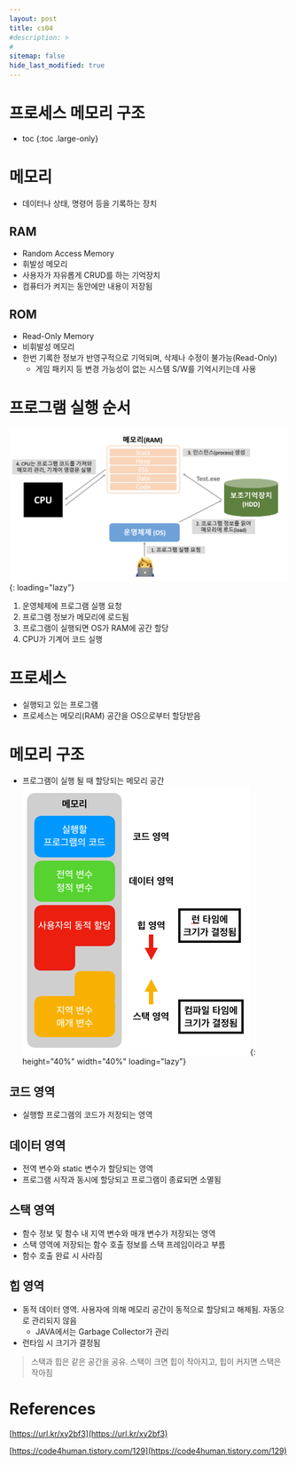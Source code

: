 ```yaml
---
layout: post
title: cs04
#description: >
#
sitemap: false
hide_last_modified: true
---
```

# 프로세스 메모리 구조

* toc
{:toc .large-only}

# 메모리
- 데이터나 상태, 명령어 등을 기록하는 장치

## RAM
- Random Access Memory
- 휘발성 메모리
- 사용자가 자유롭게 CRUD를 하는 기억장치
- 컴퓨터가 켜지는 동안에만 내용이 저장됨

## ROM
- Read-Only Memory
- 비휘발성 메모리
- 한번 기록한 정보가 반영구적으로 기억되며, 삭제나 수정이 불가능(Read-Only)
  - 게임 패키지 등 변경 가능성이 없는 시스템 S/W를 기억시키는데 사용

# 프로그램 실행 순서
![](/assets/img/cs/programprocess.png){: loading="lazy"}
1. 운영체제에 프로그램 실행 요청
2. 프로그램 정보가 메모리에 로드됨
3. 프로그램이 실행되면 OS가 RAM에 공간 할당
4. CPU가 기계어 코드 실행

# 프로세스
- 실행되고 있는 프로그램
- 프로세스는 메모리(RAM) 공간을 OS으로부터 할당받음

# 메모리 구조
- 프로그램이 실행 될 때 할당되는 메모리 공간
![](/assets/img/cs/memory.png){: height="40%" width="40%" loading="lazy"}

## 코드 영역
- 실행할 프로그램의 코드가 저장되는 영역

## 데이터 영역
- 전역 변수와 static 변수가 할당되는 영역
- 프로그램 시작과 동시에 할당되고 프로그램이 종료되면 소멸됨

## 스택 영역
- 함수 정보 및 함수 내 지역 변수와 매개 변수가 저장되는 영역
- 스택 영역에 저장되는 함수 호출 정보를 스택 프레임이라고 부름
- 함수 호출 완료 시 사라짐

## 힙 영역
- 동적 데이터 영역. 사용자에 의해 메모리 공간이 동적으로 할당되고 해제됨. 자동으로 관리되지 않음
  - JAVA에서는 Garbage Collector가 관리
- 런타임 시 크기가 결정됨

> 스택과 힙은 같은 공간을 공유. 스택이 크면 힙이 작아지고, 힙이 커지면 스택은 작아짐

# References
[https://url.kr/xy2bf3](https://url.kr/xy2bf3)

[https://code4human.tistory.com/129](https://code4human.tistory.com/129)